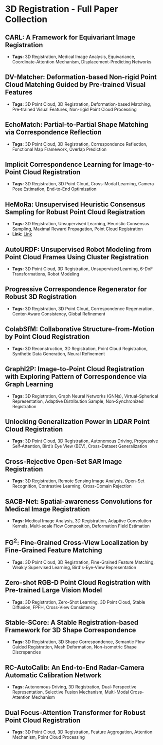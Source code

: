 # **3D Registration - Full Paper Collection**

## CARL: A Framework for  Equivariant Image Registration
- **Tags:** 3D Registration, Medical Image Analysis, Equivariance, Coordinate-Attention Mechanism, Displacement-Predicting Networks
## DV-Matcher: Deformation-based Non-rigid Point Cloud Matching Guided by Pre-trained Visual Features
- **Tags:** 3D Point Cloud, 3D Registration, Deformation-based Matching, Pre-trained Visual Features, Non-rigid Point Cloud Processing
## EchoMatch: Partial-to-Partial Shape Matching via Correspondence Reflection
- **Tags:** 3D Point Cloud, 3D Registration, Correspondence Reflection, Functional Map Framework, Overlap Prediction
## Implicit Correspondence Learning for  Image-to-Point Cloud Registration
- **Tags:** 3D Registration, 3D Point Cloud, Cross-Modal Learning, Camera Pose Estimation, End-to-End Optimization
## HeMoRa: Unsupervised Heuristic Consensus Sampling for Robust Point Cloud Registration
- **Tags:** 3D Registration, Unsupervised Learning, Heuristic Consensus Sampling, Maximal Reward Propagation, Point Cloud Registration
- **Link:** [Link](https://anonymous.4open.science/r/HeMoRa-CVPR/README.md)

## AutoURDF: Unsupervised Robot Modeling from Point Cloud Frames Using Cluster Registration
- **Tags:** 3D Point Cloud, 3D Registration, Unsupervised Learning, 6-DoF Transformations, Robot Modeling
## Progressive Correspondence Regenerator for Robust 3D Registration
- **Tags:** 3D Registration, 3D Point Cloud, Correspondence Regeneration, Center-Aware Consistency, Global Refinement
## ColabSfM: Collaborative Structure-from-Motion by Point Cloud Registration
- **Tags:** 3D Reconstruction, 3D Registration, Point Cloud Registration, Synthetic Data Generation, Neural Refinement
## GraphI2P: Image-to-Point Cloud Registration with Exploring Pattern of Correspondence via Graph Learning
- **Tags:** 3D Registration, Graph Neural Networks (GNNs), Virtual-Spherical Representation, Adaptive Distribution Sample, Non-Synchronized Registration
## Unlocking Generalization Power in LiDAR Point Cloud Registration
- **Tags:** 3D Point Cloud, 3D Registration, Autonomous Driving, Progressive Self-Attention, Bird’s Eye View (BEV), Cross-Dataset Generalization
## Cross-Rejective Open-Set SAR Image Registration
- **Tags:** 3D Registration, Remote Sensing Image Analysis, Open-Set Recognition, Contrastive Learning, Cross-Domain Rejection
## SACB-Net: Spatial-awareness Convolutions for Medical Image Registration
- **Tags:** Medical Image Analysis, 3D Registration, Adaptive Convolution Kernels, Multi-scale Flow Composition, Deformation Field Estimation
## FG$^2$: Fine-Grained Cross-View Localization by Fine-Grained Feature Matching
- **Tags:** 3D Point Cloud, 3D Registration, Fine-Grained Feature Matching, Weakly Supervised Learning, Bird's-Eye-View Representation
## Zero-shot RGB-D Point Cloud Registration with Pre-trained Large Vision Model
- **Tags:** 3D Registration, Zero-Shot Learning, 3D Point Cloud, Stable Diffusion, FPFH, Cross-View Consistency
## Stable-SCore: A Stable Registration-based Framework for 3D Shape Correspondence
- **Tags:** 3D Registration, 3D Shape Correspondence, Semantic Flow Guided Registration, Mesh Deformation, Non-isometric Shape Discrepancies
## RC-AutoCalib: An End-to-End Radar-Camera Automatic Calibration Network
- **Tags:** Autonomous Driving, 3D Registration, Dual-Perspective Representation, Selective Fusion Mechanism, Multi-Modal Cross-Attention Mechanism
## Dual Focus-Attention Transformer for Robust Point Cloud Registration
- **Tags:** 3D Point Cloud, 3D Registration, Feature Aggregation, Attention Mechanism, Point Cloud Processing
